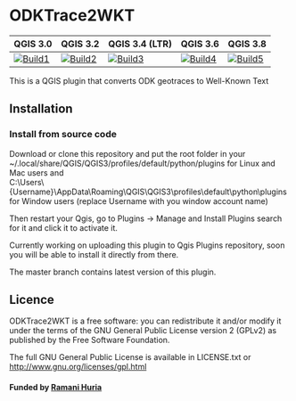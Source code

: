 ODKTrace2WKT 
=======


| QGIS 3.0          | QGIS 3.2          | QGIS 3.4 (LTR)    | QGIS 3.6          | QGIS 3.8          |
|-------------------|-------------------|-------------------|-------------------|-------------------|
| [![Build1][1]][7] | [![Build2][2]][7] | [![Build3][3]][7] | [![Build4][4]][7] | [![Build5][5]][7] |

[1]: https://travis-matrix-badges.herokuapp.com/repos/ResilientDar/odktrace2wkt/branches/master/1
[2]: https://travis-matrix-badges.herokuapp.com/repos/ResilientDar/odktrace2wkt/branches/master/2
[3]: https://travis-matrix-badges.herokuapp.com/repos/ResilientDar/odktrace2wkt/branches/master/3
[4]: https://travis-matrix-badges.herokuapp.com/repos/ResilientDar/odktrace2wkt/branches/master/4
[5]: https://travis-matrix-badges.herokuapp.com/repos/ResilientDar/odktrace2wkt/branches/master/5
[6]: https://travis-matrix-badges.herokuapp.com/repos/ResilientDar/odktrace2wkt/branches/master/6
[7]: https://travis-ci.org/ResilientDar/odktrace2wkt


This is a QGIS plugin that converts ODK geotraces to Well-Known Text

## Installation

### Install from source code

Download or clone this repository and put the root folder in your
~/.local/share/QGIS/QGIS3/profiles/default/python/plugins for Linux and Mac users and \
C:\Users\\{Username}\AppData\Roaming\QGIS\QGIS3\profiles\default\python\plugins for Window users (replace Username with you window account name)

Then restart your Qgis, go to Plugins -> Manage and Install Plugins search for it and click it to activate it.

Currently working on uploading this plugin to Qgis Plugins repository, soon you will be able to install it directly
from there.

The master branch contains latest version of this plugin.


## Licence

ODKTrace2WKT is a free software: you can redistribute it and/or modify it under the terms of the GNU General Public License version 2 (GPLv2) as published by the Free Software Foundation.

The full GNU General Public License is available in LICENSE.txt or http://www.gnu.org/licenses/gpl.html


#### Funded by [Ramani Huria](http://ramanihuria.org/)